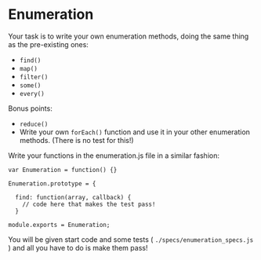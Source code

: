 # Enumeration

Your task is to write your own enumeration methods, doing the same thing as the pre-existing ones:

* `find()`
* `map()`
* `filter()`
* `some()`
* `every()`

Bonus points:

* `reduce()`
* Write your own `forEach()` function and use it in your other enumeration methods. (There is no test for this!)

Write your functions in the enumeration.js file in a similar fashion:

```
var Enumeration = function() {}

Enumeration.prototype = {

  find: function(array, callback) {
    // code here that makes the test pass!
  }

module.exports = Enumeration;
```

You will be given start code and some tests ( `./specs/enumeration_specs.js` ) and all you have to do is make them pass!